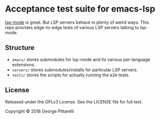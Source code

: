 # Acceptance test suite for emacs-lsp

[lsp-mode](https://github.com/emacs-lsp/lsp-mode) is great. But LSP
servers behave in plenty of weird ways. This repo provides
edge-to-edge tests of various LSP servers talking to lsp-mode.

## Structure

 - `emacs/` stores submodules for lsp-mode and its various
   per-language extensions.
 - `servers/` stores submodules/installs for particular LSP servers.
 - `tests/` stores the scripts for actually running the e2e tests.

## License

Released under the GPLv3 License. See the LICENSE file for full text.

Copyright © 2018 George Pittarelli
